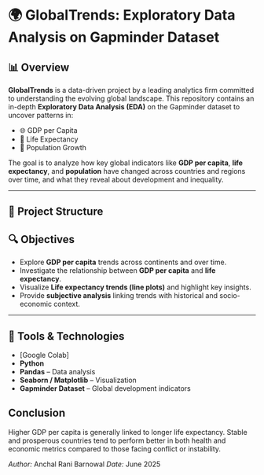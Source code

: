 # 🌍 GlobalTrends: Exploratory Data Analysis on Gapminder Dataset

## 📊 Overview

**GlobalTrends** is a data-driven project by a leading analytics firm committed to understanding the evolving global landscape. This repository contains an in-depth **Exploratory Data Analysis (EDA)** on the Gapminder dataset to uncover patterns in:

- 🌐 GDP per Capita  
- 🏥 Life Expectancy  
- 👥 Population Growth  

The goal is to analyze how key global indicators like **GDP per capita**, **life expectancy**, and **population** have changed across countries and regions over time, and what they reveal about development and inequality.

---

## 📁 Project Structure


## 🔍 Objectives

- Explore **GDP per capita** trends across continents and over time.
- Investigate the relationship between **GDP per capita** and **life expectancy**.
- Visualize **Life expectancy trends (line plots)** and highlight key insights.
- Provide **subjective analysis** linking trends with historical and socio-economic context.

---


## 🔧 Tools & Technologies

- [Google Colab]
- **Python**
- **Pandas** – Data analysis  
- **Seaborn / Matplotlib** – Visualization  
- **Gapminder Dataset** – Global development indicators


## Conclusion

Higher GDP per capita is generally linked to longer life expectancy. Stable and prosperous countries tend to perform better in both health and economic metrics compared to those facing conflict or instability.


*Author:* Anchal Rani Barnowal 
*Date:* June 2025
